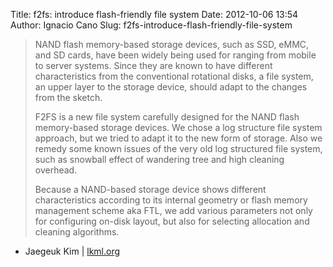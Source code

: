 Title: f2fs: introduce flash-friendly file system
Date: 2012-10-06 13:54
Author: Ignacio Cano
Slug: f2fs-introduce-flash-friendly-file-system

> NAND flash memory-based storage devices, such as SSD, eMMC, and SD
> cards, have
>  been widely being used for ranging from mobile to server systems.
> Since they are
>  known to have different characteristics from the conventional
> rotational disks,
>  a file system, an upper layer to the storage device, should adapt to
> the changes
>  from the sketch.
>
> F2FS is a new file system carefully designed for the NAND flash
> memory-based storage
>  devices. We chose a log structure file system approach, but we tried
> to adapt it
>  to the new form of storage. Also we remedy some known issues of the
> very old log
>  structured file system, such as snowball effect of wandering tree and
> high cleaning
>  overhead.
>
> Because a NAND-based storage device shows different characteristics
> according to
>  its internal geometry or flash memory management scheme aka FTL, we
> add various
>  parameters not only for configuring on-disk layout, but also for
> selecting allocation
>  and cleaning algorithms.

- Jaegeuk Kim | [lkml.org][]

  [lkml.org]: https://lkml.org/lkml/2012/10/5/205
    "f2fs: introduce flash-friendly file system"

